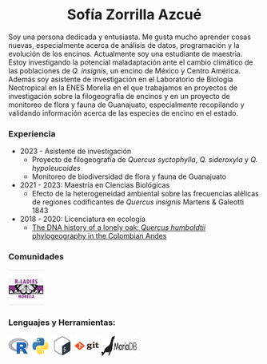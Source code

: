 <h1 align="center">
  <b>Sofía Zorrilla Azcué</b>
</h1>

Soy una persona dedicada y entusiasta. Me gusta mucho aprender cosas nuevas, especialmente acerca de análisis de datos, programación y la evolución de los encinos. Actualmente soy una estudiante de maestria. Estoy investigando la potencial maladaptación ante el cambio climático de las poblaciones de *Q. insignis*, un encino de México y Centro América. Además soy asistente de investigación en el Laboratorio de Biología Neotropical en la ENES Morelia en el que trabajamos en proyectos de investigación sobre la filogeografía de encinos y en un proyecto de monitoreo de flora y fauna de Guanajuato, especialmente recopilando y validando información acerca de las especies de encino en el estado. 


<h3 align="left">
  <b>Experiencia</b>
</h3>

- 2023 - Asistente de investigación 
  - Proyecto de filogeografía de *Quercus syctophylla*, *Q. sideroxyla* y *Q. hypoleucoides*
  - Monitoreo de biodiversidad de flora y fauna de Guanajuato
- 2021 - 2023: Maestría en Ciencias Biológicas
  - Efecto de la heterogeneidad ambiental sobre las frecuencias alélicas de regiones codificantes de *Quercus insignis* Martens & Galeotti 1843
- 2018 - 2020: Licenciatura en ecología
  - [The DNA history of a lonely oak: *Quercus humboldtii* phylogeography in the Colombian Andes](https://doi.org/10.1002/ece3.7529)
  
<h3 align="left">
  <b>Comunidades</b>
</h3>
<a href="https://github.com/orgs/R-Ladies-Morelia/repositories" target="blank">
  <img src="https://raw.githubusercontent.com/sofiazorrilla/sofiazorrilla/main/icons/rladies_morelia.png" alt="mariadb"
      width="70" height="70" /> </a>

<h3 align="left">Lenguajes y Herramientas:</h3>
<p align="left"> <img
      src="https://raw.githubusercontent.com/devicons/devicon/master/icons/r/r-original.svg"
      alt="R" width="40" height="40" />
     <img src="https://raw.githubusercontent.com/devicons/devicon/master/icons/python/python-original.svg" alt="python"
      width="40" height="40" />
     <img src="https://raw.githubusercontent.com/devicons/devicon/master/icons/bash/bash-original.svg" alt="bash"
      width="40" height="40" /> 
      <img src="https://raw.githubusercontent.com/devicons/devicon/master/icons/git/git-original-wordmark.svg" alt="git"
      width="50" height="40" /> 
       <img src="https://raw.githubusercontent.com/sofiazorrilla/sofiazorrilla/main/icons/mariadb.svg" alt="mariadb"
      width="70" height="40" />
  
  
   </p>

